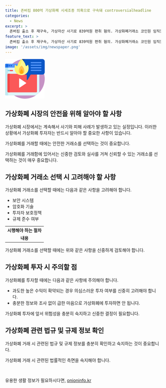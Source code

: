 ```yaml
---
title: 존버킴 800억 가상화폐 시세조종 의혹으로 구속돼 controversialheadline
categories:
  - News
excerpt: >
  존버킴 출소 후 재구속, 가상자산 사기로 839억원 편취 혐의. 가상화폐거래소 코인원 임직원에 뒷돈 주고 포도코인 발행 혐의. 중국 밀항 시도하다 목포 해경에 붙잡혀 징역 10개월, 출소 후 재구속. 서울남부지검 가상자산합동수사단 구속영장 청구. 사기, 특경법상 배임, 업무방해 등 혐의. (출처: )
feature_text: >
  존버킴 출소 후 재구속, 가상자산 사기로 839억원 편취 혐의. 가상화폐거래소 코인원 임직원에 뒷돈 주고 포도코인 발행 혐의. 중국 밀항 시도하다 목포 해경에 붙잡혀 징역 10개월, 출소 후 재구속. 서울남부지검 가상자산합동수사단 구속영장 청구. 사기, 특경법상 배임, 업무방해 등 혐의. (출처: )
image: '/assets/img/newspaper.png'
---
```


<p><img src="/assets/img/news.png" alt="rentncar 속보" /></p>

<h2 data-ke-size="size26">가상화폐 시장의 안전을 위해 알아야 할 사항</h2>

<p>가상화폐 시장에서는 계속해서 사기와 피해 사례가 발생하고 있는 실정입니다. 이러한 상황에서 가상화폐 투자자는 반드시 알아야 할 중요한 사항이 있습니다.</p>

<p data-ke-size="size16">가상화폐를 거래할 때에는 안전한 거래소를 선택하는 것이 중요합니다.</p>

<p>가상화폐를 거래함에 있어서는 신중한 검토와 실사를 거쳐 신뢰할 수 있는 거래소를 선택하는 것이 매우 중요합니다.</p>

<h2 data-ke-size="size26">가상화폐 거래소 선택 시 고려해야 할 사항</h2>

<p>가상화폐 거래소를 선택할 때에는 다음과 같은 사항을 고려해야 합니다.</p>

<ul>
<li>보안 시스템</li>
<li>암호화 기술</li>
<li>투자자 보호정책</li>
<li>규제 준수 여부</li>
</ul>

<table>
  <tr>
    <td style="text-align: center; height: 17px;"><b>시행해야 하는 절차</b></td>
  </tr>
  <tr>
    <td style="text-align: center; height: 17px;"><b>내용</b></td>
  </tr>
</table>

<p data-ke-size="size16">가상화폐 거래소를 선택할 때에는 위와 같은 사항을 신중하게 검토해야 합니다.</p>

<h2 data-ke-size="size26">가상화폐 투자 시 주의할 점</h2>

<p>가상화폐를 투자할 때에는 다음과 같은 사항에 주의해야 합니다.</p>

<ul>
<li>과도한 높은 수익이 확약되는 경우 의심스러운 투자 여부를 신중히 고려해야 합니다.</li>
<li>충분한 정보와 조사 없이 급한 마음으로 가상화폐에 투자하면 안 됩니다.</li>
</ul>

<p data-ke-size="size16">가상화폐 투자에 앞서 위험성을 충분히 숙지하고 신중한 결정이 필요합니다.</p>

<h2 data-ke-size="size26">가상화폐 관련 법규 및 규제 정보 확인</h2>

<p>가상화폐 거래 시 관련된 법규 및 규제 정보를 충분히 확인하고 숙지하는 것이 중요합니다.</p>

<p data-ke-size="size16">가상화폐 거래 시 관련된 법률적인 측면을 숙지해야 합니다.</p>

<p data-ke-size="size16">&nbsp;</p>
유용한 생활 정보가 필요하시다면, <a href="https://onioninfo.kr" rel="dofollow">onioninfo.kr</a>



